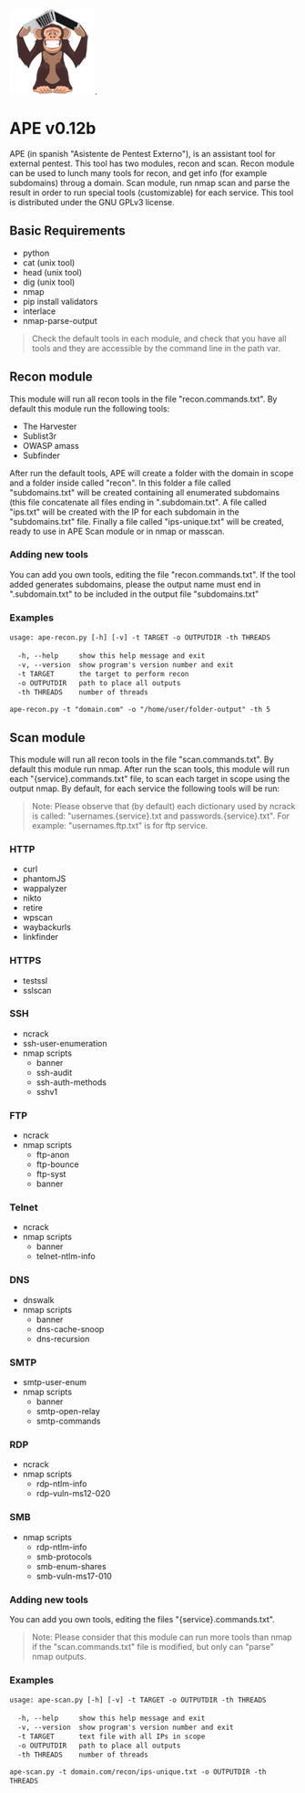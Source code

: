 
<img  src="https://github.com/maxpowersi/ape/raw/master/logo.png"  width="150"  height="150">.
# APE v0.12b
APE (in spanish "Asistente de Pentest Externo"), is an assistant tool for external pentest. This tool has two modules, recon and scan. Recon module can be used to lunch many tools for recon, and get info (for example subdomains) throug a domain. Scan module, run nmap scan and parse the result in order to run special tools (customizable) for each service. This tool is distributed under the GNU GPLv3 license.
## Basic Requirements
- python
- cat (unix tool)
- head (unix tool)
- dig (unix tool)
- nmap 
- pip install validators
- interlace
- nmap-parse-output
>Check the default tools in each module, and check that you have all tools and they are accessible by the command line in the path var.
## Recon module
This module will run all recon tools in the file "recon.commands.txt". By default this module run the following tools:
- The Harvester
- Sublist3r
- OWASP amass
- Subfinder

After run the default tools, APE will create a folder with the domain in scope and a folder inside called "recon". In this folder a file called "subdomains.txt" will be created containing all enumerated subdomains (this file concatenate all files ending in ".subdomain.txt". A file called "ips.txt" will be created with the IP for each subdomain in the "subdomains.txt" file. Finally a file called "ips-unique.txt" will be created, ready to use in APE Scan module or in nmap or masscan.

### Adding new tools
You can add you own tools, editing the file "recon.commands.txt". If the tool added generates subdomains, please the output name must end in ".subdomain.txt" to be included in the output  file "subdomains.txt"
### Examples
```
usage: ape-recon.py [-h] [-v] -t TARGET -o OUTPUTDIR -th THREADS

  -h, --help     show this help message and exit
  -v, --version  show program's version number and exit
  -t TARGET      the target to perform recon
  -o OUTPUTDIR   path to place all outputs
  -th THREADS    number of threads
```
```
ape-recon.py -t "domain.com" -o "/home/user/folder-output" -th 5
```
## Scan module
This module will run all recon tools in the file "scan.commands.txt". By default this module run nmap. After run the scan tools, this module will run each "{service}.commands.txt" file, to scan each target in scope using the output nmap. By default, for each service the following tools will be run:

>Note: Please observe  that (by default) each dictionary used by ncrack is called:
"usernames.{service}.txt and passwords.{service}.txt". For example:
"usernames.ftp.txt" is for ftp service.
### HTTP
- curl
- phantomJS
- wappalyzer
- nikto
- retire
- wpscan
- waybackurls
- linkfinder
### HTTPS
- testssl
- sslscan
### SSH
- ncrack
- ssh-user-enumeration
- nmap scripts
	- banner
	- ssh-audit
	- ssh-auth-methods
	- sshv1
### FTP
- ncrack
- nmap scripts
	- ftp-anon
	- ftp-bounce
	- ftp-syst
	- banner
### Telnet
- ncrack
- nmap scripts
	- banner
	-  telnet-ntlm-info
### DNS
- dnswalk
- nmap scripts
	- banner
	- dns-cache-snoop
	- dns-recursion
### SMTP
- smtp-user-enum
- nmap scripts
	- banner
	- smtp-open-relay
	- smtp-commands
### RDP
- ncrack
- nmap scripts
	- rdp-ntlm-info
	- rdp-vuln-ms12-020
### SMB
- nmap scripts
	- rdp-ntlm-info
	- smb-protocols
	-  smb-enum-shares
	- smb-vuln-ms17-010
### Adding new tools
You can add you own tools, editing the files "{service}.commands.txt". 
>Note: Please consider that this module can run more tools than nmap if the "scan.commands.txt" file is modified, but only can "parse" nmap outputs.
### Examples
```
usage: ape-scan.py [-h] [-v] -t TARGET -o OUTPUTDIR -th THREADS

  -h, --help     show this help message and exit
  -v, --version  show program's version number and exit
  -t TARGET      text file with all IPs in scope
  -o OUTPUTDIR   path to place all outputs
  -th THREADS    number of threads
```
```
ape-scan.py -t domain.com/recon/ips-unique.txt -o OUTPUTDIR -th THREADS
```
